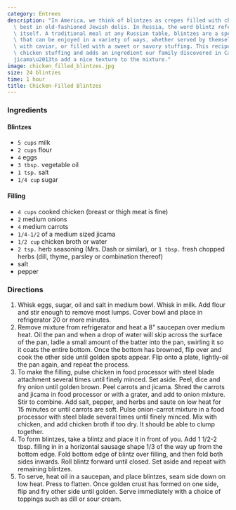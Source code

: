 ```yaml
---
category: Entrees
description: "In America, we think of blintzes as crepes filled with cheese served\
  \ best in old-fashioned Jewish delis. In Russia, the word blintz refers to the crepe\
  \ itself. A traditional meal at any Russian table, blintzes are a special treat\
  \ that can be enjoyed in a variety of ways, whether served by themselves, paired\
  \ with caviar, or filled with a sweet or savory stuffing. This recipe takes a traditional\
  \ chicken stuffing and adds an ingredient our family discovered in California\u2013\
  jicama\u2013to add a nice texture to the mixture."
image: chicken_filled_blintzes.jpg
size: 24 blintzes
time: 1 hour
title: Chicken-Filled Blintzes
---
```

### Ingredients

#### Blintzes

* `5 cups` milk
* `2 cups` flour
* `4` eggs
* `3 tbsp.` vegetable oil
* `1 tsp.` salt
* `1/4 cup` sugar

#### Filling

* `4 cups` cooked chicken (breast or thigh meat is fine)
* `2` medium onions
* `4` medium carrots
* `1/4-1/2` of a medium sized jicama
* `1/2 cup` chicken broth or water
* `2 tsp.` herb seasoning (Mrs. Dash or similar), or `1 tbsp.` fresh chopped herbs (dill, thyme, parsley or combination thereof)
* salt
* pepper

### Directions

1. Whisk eggs, sugar, oil and salt in medium bowl. Whisk in milk. Add flour and stir enough to remove most lumps. Cover bowl and place in refrigerator 20 or more minutes.
2. Remove mixture from refrigerator and heat a 8" saucepan over medium heat. Oil the pan and when a drop of water will skip across the surface of the pan, ladle a small amount of the batter into the pan, swirling it so it coats the entire bottom. Once the bottom has browned, flip over and cook the other side until golden spots appear. Flip onto a plate, lightly-oil the pan again, and repeat the process.
3. To make the filling, pulse chicken in food processor with steel blade attachment several times until finely minced. Set aside. Peel, dice and fry onion until golden brown. Peel carrots and jicama. Shred the carrots and jicama in food processor or with a grater, and add to onion mixture. Stir to combine. Add salt, pepper, and herbs and saute on low heat for 15 minutes or until carrots are soft. Pulse onion-carrot mixture in a food processor with steel blade several times until finely minced. Mix with chicken, and add chicken broth if too dry. It should be able to clump together.
4. To form blintzes, take a blintz and place it in front of you. Add 1 1/2-2 tbsp. filling in in a horizontal sausage shape 1/3 of the way up from the bottom edge. Fold bottom edge of blintz over filling, and then fold both sides inwards. Roll blintz forward until closed. Set aside and repeat with remaining blintzes.
5. To serve, heat oil in a saucepan, and place blintzes, seam side down on low heat. Press to flatten. Once golden crust has formed on one side, flip and fry other side until golden. Serve immediately with a choice of toppings such as dill or sour cream.